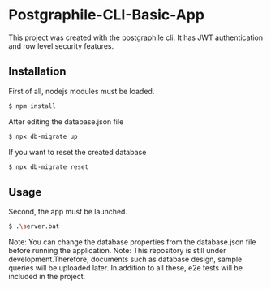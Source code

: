 # Postgraphile-CLI-Basic-App
This project was created with the postgraphile cli. It has JWT authentication and row level security features.

## Installation
First of all, nodejs modules must be loaded.
```bash
$ npm install
```
After editing the database.json file
```bash
$ npx db-migrate up
```

If you want to reset the created database
```bash
$ npx db-migrate reset
```

## Usage
Second, the app must be launched.

```bash
$ .\server.bat
```

Note: You can change the database properties from the database.json file before running the application.
Note: This repository is still under development.Therefore, documents such as database design, sample queries will be uploaded later.
In addition to all these, e2e tests will be included in the project.
